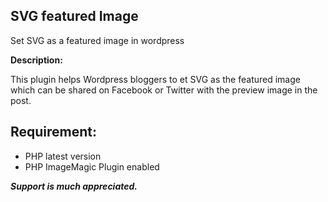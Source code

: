 ## SVG featured Image
Set SVG as a featured image in wordpress

**Description:**

This plugin helps Wordpress bloggers to et SVG as the featured image which can be shared on Facebook or Twitter with the preview image in the post.

## Requirement:

- PHP latest version
- PHP ImageMagic Plugin enabled

***Support is much appreciated.***
